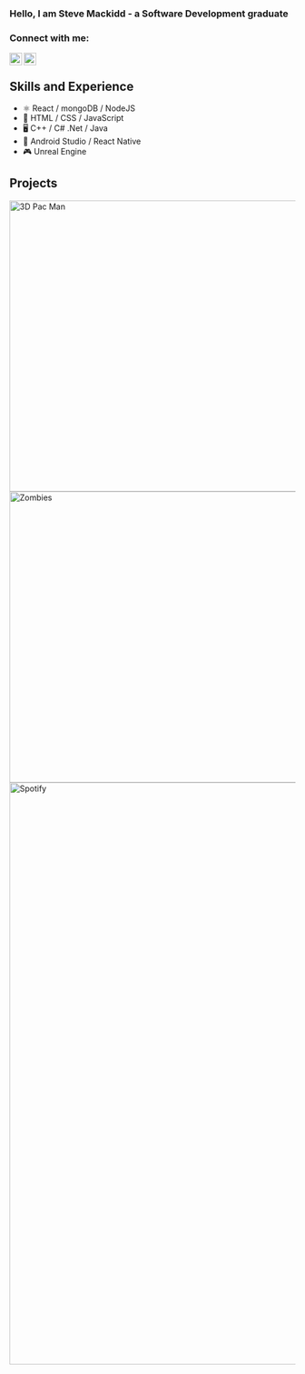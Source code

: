 ### Hello, I am Steve Mackidd - a Software Development graduate

### Connect with me:

[<img align = "left" alt="twitter" width = 22px src="https://img.icons8.com/doodle/48/000000/twitter--v1.png"/>][twitter]
[<img align = "left" alt="linkedin" width = 22px src="https://img.icons8.com/doodle/48/000000/linkedin--v2.png"/>][linkedin]

<br />

## Skills and Experience

- ⚛ React / mongoDB / NodeJS
- 📡 HTML / CSS / JavaScript
- 🖥 C++ / C# .Net / Java
- 📲 Android Studio / React Native
- 🎮 Unreal Engine

## Projects
<img align = "left" alt="3D Pac Man" width = 512px src = "https://media.giphy.com/media/1t8sJK5oei0DHxccTU/giphy.gif" />
<img align = "left" alt="Zombies" width = 512px src = "https://media.giphy.com/media/TMDftB6RMFpGUXB0ZF/giphy.gif" />
<br/>
<img align = "left" alt="Spotify" width = 1024px src = "https://media.giphy.com/media/v6ZqTjGHqbBe4N7NJb/giphy.gif" />

[twitter]: https://twitter.com/stevemackidd
[linkedin]: https://www.linkedin.com/in/stephen-mackidd-6a1572106/
